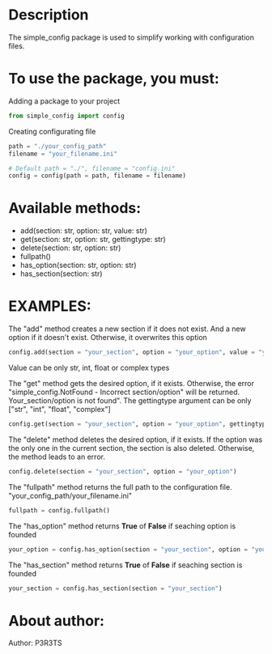 Description
===========

The simple_config package is used to simplify working with configuration files.

To use the package, you must:
=============================

Adding a package to your project
```python
from simple_config import config
```

Creating configurating file
```python
path = "./your_config_path"
filename = "your_filename.ini"

# Default path = "./", filename = "config.ini"
config = config(path = path, filename = filename)
``` 

Available methods:
==================

- add(section: str, option: str, value: str)
- get(section: str, option: str, gettingtype: str)
- delete(section: str, option: str)
- fullpath()
- has_option(section: str, option: str)
- has_section(section: str)

EXAMPLES:
=========


The "add" method creates a new section if it does not exist. And a new option if it doesn't exist. Otherwise, it overwrites this option
```python
config.add(section = "your_section", option = "your_option", value = "your_value") 
```
Value can be only str, int, float or complex types

The "get" method gets the desired option, if it exists. Otherwise, the error "simple_config.NotFound - Incorrect section/option" will be returned. Your_section/option is not found". The gettingtype argument can be only ["str", "int", "float", "complex"]
```python
config.get(section = "your_section", option = "your_option", gettingtype = "str")
```

The "delete" method deletes the desired option, if it exists. If the option was the only one in the current section, the section is also deleted. Otherwise, the method leads to an error.
```python
config.delete(section = "your_section", option = "your_option")
```

The "fullpath" method returns the full path to the configuration file. "your_config_path/your_filename.ini"
```python
fullpath = config.fullpath()
```

The "has_option" method returns **True** of **False** if seaching option is founded
```python
your_option = config.has_option(section = "your_section", option = "your_option")
```

The "has_section" method returns **True** of **False** if seaching section is founded
```python
your_section = config.has_section(section = "your_section")
```

About author:
=============
Author: P3R3TS

